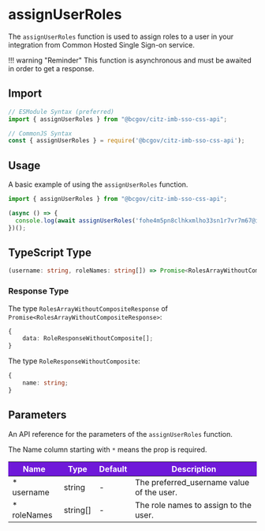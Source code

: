 # assignUserRoles

The `assignUserRoles` function is used to assign roles to a user in your integration from Common Hosted Single Sign-on service. 

!!! warning "Reminder"
    This function is asynchronous and must be awaited in order to get a response.

## Import

```JavaScript
// ESModule Syntax (preferred)
import { assignUserRoles } from "@bcgov/citz-imb-sso-css-api";

// CommonJS Syntax
const { assignUserRoles } = require('@bcgov/citz-imb-sso-css-api');
```

## Usage

A basic example of using the `assignUserRoles` function.

```JavaScript
import { assignUserRoles } from "@bcgov/citz-imb-sso-css-api";

(async () => {
  console.log(await assignUserRoles('fohe4m5pn8clhkxmlho33sn1r7vr7m67@idir', ['Admin']));
})();
```

## TypeScript Type

```TypeScript
(username: string, roleNames: string[]) => Promise<RolesArrayWithoutCompositeResponse>;
```

### Response Type

The type `RolesArrayWithoutCompositeResponse` of `Promise<RolesArrayWithoutCompositeResponse>`:

```TypeScript
{
    data: RoleResponseWithoutComposite[];
}
```

The type `RoleResponseWithoutComposite`:

```TypeScript
{
    name: string;
}
```

## Parameters

An API reference for the parameters of the `assignUserRoles` function.

The Name column starting with `*` means the prop is required.

<table>
  <!-- Table columns -->
  <thead>
    <tr>
      <th style="background: #6f19d9; color: white;">Name</th>
      <th style="background: #6f19d9; color: white;">Type</th>
      <th style="background: #6f19d9; color: white;">Default</th>
      <th style="background: #6f19d9; color: white;">Description</th>
    </tr>
  </thead>

  <!-- Table rows -->
  <tbody>
    <tr>
      <td>* username</td>
      <td>string</td>
      <td>-</td>
      <td>The preferred_username value of the user.</td>
    </tr>
    <tr>
      <td>* roleNames</td>
      <td>string[]</td>
      <td>-</td>
      <td>The role names to assign to the user.</td>
    </tr>
  </tbody>
</table>
